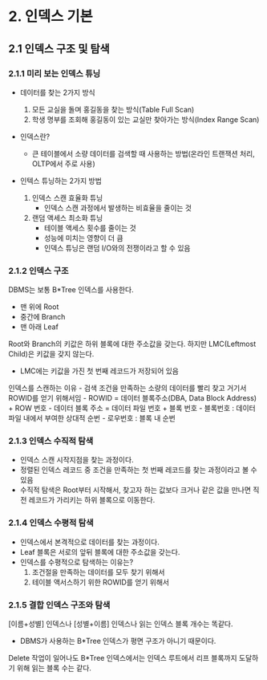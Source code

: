 # 2. 인덱스 기본

## 2.1 인덱스 구조 및 탐색

### 2.1.1 미리 보는 인덱스 튜닝

- 데이터를 찾는 2가지 방식 
    1. 모든 교실을 돌며 홍길동을 찾는 방식(Table Full Scan)
    2. 학생 명부를 조회해 홍길동이 있는 교실만 찾아가는 방식(Index Range Scan)

- 인덱스란?
    - 큰 테이블에서 소량 데이터를 검색할 때 사용하는 방법(온라인 트랜잭션 처리, OLTP에서 주로 사용)

- 인텍스 튜닝하는 2가지 방법 
    1. 인덱스 스캔 효율화 튜닝
        - 인덱스 스캔 과정에서 발생하는 비효율을 줄이는 것
    2. 랜덤 액세스 최소화 튜닝
        - 테이블 액세스 횟수를 줄이는 것
        - 성능에 미치는 영향이 더 큼
        - 인덱스 튜닝은 랜덤 I/O와의 전쟁이라고 할 수 있음

### 2.1.2 인덱스 구조

DBMS는 보통 B*Tree 인덱스를 사용한다. 
- 맨 위에 Root
- 중간에 Branch
- 맨 아래 Leaf

Root와 Branch의 키값은 하위 블록에 대한 주소값을 갖는다. 하지만 LMC(Leftmost Child)은 키값을 갖지 않는다. 
- LMC에는 키값을 가진 첫 번째 레코드가 저장되어 있음

인덱스를 스캔하는 이유 
    - 검색 조건을 만족하는 소량의 데이터를 빨리 찾고 거기서 ROWID를 얻기 위해서임
    - ROWID = 데이터 블록주소(DBA, Data Block Address) + ROW 번호
        - 데이터 블록 주소 = 데이터 파일 번호 + 블록 번호
            - 블록번호 : 데이터 파일 내에서 부여한 상대적 순번
            - 로우번호 : 블록 내 순번

### 2.1.3 인덱스 수직적 탐색

- 인덱스 스캔 시작지점을 찾는 과정이다. 
- 정렬된 인덱스 레코드 중 조건을 만족하는 첫 번째 레코드를 찾는 과정이라고 볼 수 있음
- 수직적 탐색은 Root부터 시작해서, 찾고자 하는 값보다 크거나 같은 값을 만나면 직전 레코드가 가리키는 하위 블록으로 이동한다. 

### 2.1.4 인덱스 수평적 탐색

- 인덱스에서 본격적으로 데이터를 찾는 과정이다. 
- Leaf 블록은 서로의 앞뒤 블록에 대한 주소값을 갖는다. 
- 인덱스를 수평적으로 탐색하는 이유는?
    1. 조건절을 만족하는 데이터를 모두 찾기 위해서
    2. 테이블 액서스하기 위한 ROWID를 얻기 위해서

### 2.1.5 결합 인덱스 구조와 탐색

[이름+성별] 인덱스나 [성별+이름] 인덱스나 읽는 인덱스 블록 개수는 똑같다. 
- DBMS가 사용하는 B*Tree 인덱스가 평면 구조가 아니기 때문이다. 

Delete 작업이 일어나도 B*Tree 인덱스에서는 인덱스 루트에서 리프 블록까지 도달하기 위해 읽는 블록 수는 같다. 